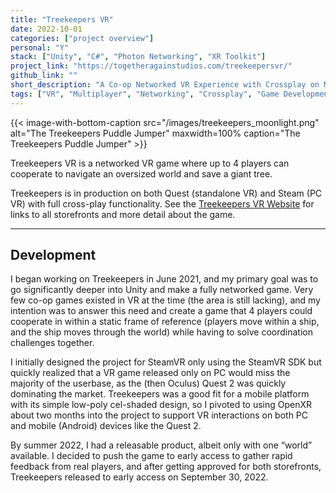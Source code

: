 ```yaml
---
title: "Treekeepers VR"
date: 2022-10-01
categories: ["project overview"]
personal: "Y"
stack: ["Unity", "C#", "Photon Networking", "XR Toolkit"]
project_link: "https://togetheragainstudios.com/treekeepersvr/"
github_link: ""
short_description: "A Co-op Networked VR Experience with Crossplay on Meta Quest and SteamVR"
tags: ["VR", "Multiplayer", "Networking", "Crossplay", "Game Development", "Indie Games", "Unity", "C#", "Co-Op", "Procedural Generation", "Video Games", "SteamVR SDK"]
---
```


{{< image-with-bottom-caption
    src="/images/treekeepers_moonlight.png"
    alt="The Treekeepers Puddle Jumper"
    maxwidth=100%
    caption="The Treekeepers Puddle Jumper" >}}

Treekeepers VR is a networked VR game where up to 4 players can cooperate to navigate an oversized world and save a giant tree.  

Treekeepers is in production on both Quest (standalone VR) and Steam (PC VR) with full cross-play functionality. See the [Treekeepers VR Website](https://togetheragainstudios.com/treekeepersvr/) for links to all storefronts and more detail about the game.  

---

## Development  

I began working on Treekeepers in June 2021, and my primary goal was to go significantly deeper into Unity and make a fully networked game. Very few co-op games existed in VR at the time (the area is still lacking), and my intention was to answer this need and create a game that 4 players could cooperate in within a static frame of reference (players move within a ship, and the ship moves through the world) while having to solve coordination challenges together.  

I initially designed the project for SteamVR only using the SteamVR SDK but quickly realized that a VR game released only on PC would miss the majority of the userbase, as the (then Oculus) Quest 2 was quickly dominating the market. Treekeepers was a good fit for a mobile platform with its simple low-poly cel-shaded design, so I pivoted to using OpenXR about two months into the project to support VR interactions on both PC and mobile (Android) devices like the Quest 2.  

By summer 2022, I had a releasable product, albeit only with one “world” available. I decided to push the game to early access to gather rapid feedback from real players, and after getting approved for both storefronts, Treekeepers released to early access on September 30, 2022.  
